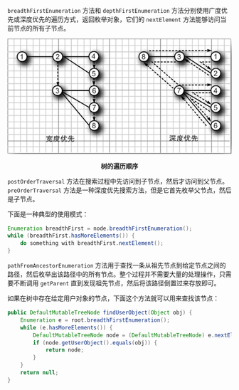 `breadthFirstEnumeration` 方法和 `depthFirstEnumeration` 方法分别使用广度优先或深度优先的遍历方式，返回枚举对象，它们的 `nextElement` 方法能够访问当前节点的所有子节点。

![02](./images/02.png)

<center><b>树的遍历顺序</b></center>

`postOrderTraversal` 方法在搜索过程中先访问到子节点，然后才访问到父节点。`preOrderTraversal` 方法是一种深度优先搜索方法，但是它首先枚举父节点，然后是子节点。

下面是一种典型的使用模式：

```java
Enumeration breadthFirst = node.breadthFirstEnumeration();
while (breadthFirst.hasMoreElements()) {
    do something with breadthFirst.nextElement();
}
```

`pathFromAncestorEnumeration` 方法用于查找一条从祖先节点到给定节点之间的路径，然后枚举出该路径中的所有节点。整个过程并不需要大量的处理操作，只需要不断调用 `getParent` 直到发现祖先节点，然后将该路径倒置过来存放即可。

如果在树中存在给定用户对象的节点，下面这个方法就可以用来查找该节点：

```java
public DefaultMutableTreeNode findUserObject(Object obj) {
    Enumeration e = root.breadthFirstEnumeration();
    while (e.hasMoreElements()) {
        DefaultMutableTreeNode node = (DefaultMutableTreeNode) e.nextElement();
        if (node.getUserObject().equals(obj)) {
            return node;
        }
    }
    return null;
}
```

